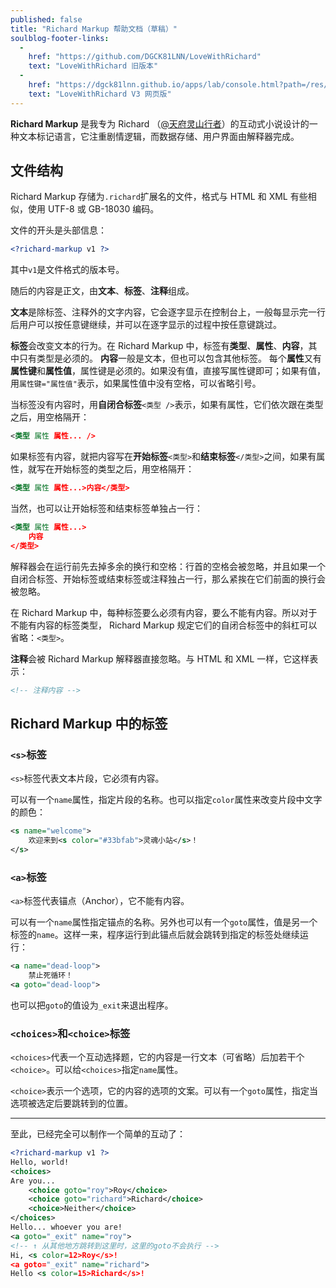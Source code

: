 ```yaml
---
published: false
title: "Richard Markup 帮助文档（草稿）"
soulblog-footer-links:
  -
    href: "https://github.com/DGCK81LNN/LoveWithRichard"
    text: "LoveWithRichard 旧版本"
  -
    href: "https://dgck81lnn.github.io/apps/lab/console.html?path=/res/down/SoulLC/LoveWithRichard.soullc.mjs"
    text: "LoveWithRichard V3 网页版"
---
```


**Richard Markup** 是我专为 Richard （[@天府灵山行者](https://space.bilibili.com/300711293)）的互动式小说设计的一种文本标记语言，它注重剧情逻辑，而数据存储、用户界面由解释器完成。

## 文件结构

Richard Markup 存储为`.richard`扩展名的文件，格式与 HTML 和 XML 有些相似，使用 UTF-8 或 GB-18030 编码。

文件的开头是头部信息：
```xml
<?richard-markup v1 ?>
```
其中`v1`是文件格式的版本号。

随后的内容是正文，由**文本**、**标签**、**注释**组成。

**文本**是除标签、注释外的文字内容，它会逐字显示在控制台上，一般每显示完一行后用户可以按任意键继续，并可以在逐字显示的过程中按任意键跳过。

**标签**会改变文本的行为。在 Richard Markup 中，标签有**类型**、**属性**、**内容**，其中只有类型是必须的。
**内容**一般是文本，但也可以包含其他标签。
每个**属性**又有**属性键**和**属性值**，属性键是必须的。如果没有值，直接写属性键即可；如果有值，用`属性键="属性值"`表示，如果属性值中没有空格，可以省略引号。

当标签没有内容时，用**自闭合标签**`<类型 />`表示，如果有属性，它们依次跟在类型之后，用空格隔开：
```xml
<类型 属性 属性... />
```
如果标签有内容，就把内容写在**开始标签**`<类型>`和**结束标签**`</类型>`之间，如果有属性，就写在开始标签的类型之后，用空格隔开：
```xml
<类型 属性 属性...>内容</类型>
```
当然，也可以让开始标签和结束标签单独占一行：
```xml
<类型 属性 属性...>
    内容
</类型>
```
解释器会在运行前先去掉多余的换行和空格：行首的空格会被忽略，并且如果一个自闭合标签、开始标签或结束标签或注释独占一行，那么紧挨在它们前面的换行会被忽略。

在 Richard Markup 中，每种标签要么必须有内容，要么不能有内容。所以对于不能有内容的标签类型， Richard Markup 规定它们的自闭合标签中的斜杠可以省略：`<类型>`。

**注释**会被 Richard Markup 解释器直接忽略。与 HTML 和 XML 一样，它这样表示：
```xml
<!-- 注释内容 -->
```

## Richard Markup 中的标签

### `<s>`标签

`<s>`标签代表文本片段，它必须有内容。

可以有一个`name`属性，指定片段的名称。也可以指定`color`属性来改变片段中文字的颜色：

```xml
<s name="welcome">
    欢迎来到<s color="#33bfab">灵魂小站</s>！
</s>
```

### `<a>`标签

`<a>`标签代表锚点（Anchor），它不能有内容。

可以有一个`name`属性指定锚点的名称。另外也可以有一个`goto`属性，值是另一个标签的`name`。这样一来，程序运行到此锚点后就会跳转到指定的标签处继续运行：

```xml
<a name="dead-loop">
    禁止死循环！
<a goto="dead-loop">
```

也可以把`goto`的值设为`_exit`来退出程序。

### `<choices>`和`<choice>`标签

`<choices>`代表一个互动选择题，它的内容是一行文本（可省略）后加若干个`<choice>`。可以给`<choices>`指定`name`属性。

`<choice>`表示一个选项，它的内容的选项的文案。可以有一个`goto`属性，指定当选项被选定后要跳转到的位置。

----

至此，已经完全可以制作一个简单的互动了：
```xml
<?richard-markup v1 ?>
Hello, world!
<choices>
Are you...
    <choice goto="roy">Roy</choice>
    <choice goto="richard">Richard</choice>
    <choice>Neither</choice>
</choices>
Hello... whoever you are!
<a goto="_exit" name="roy">
<!-- ↑ 从其他地方跳转到这里时，这里的goto不会执行 -->
Hi, <s color=12>Roy</s>!
<a goto="_exit" name="richard">
Hello <s color=15>Richard</s>!
```
